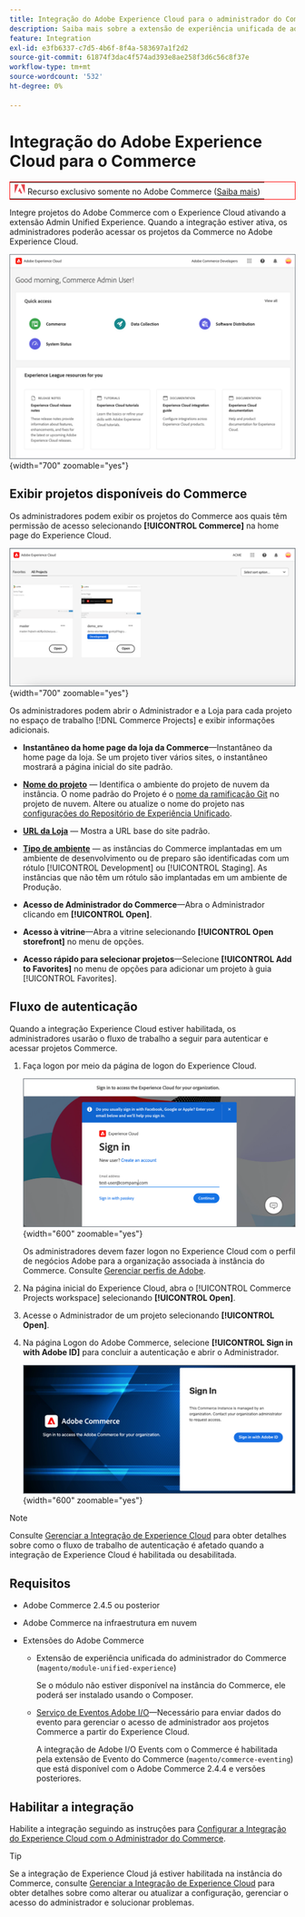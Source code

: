 ```yaml
---
title: Integração do Adobe Experience Cloud para o administrador do Commerce
description: Saiba mais sobre a extensão de experiência unificada de administração que integra o Commerce com o Experience Cloud para que os clientes possam acessar projetos do Commerce na página inicial do Experience Cloud.
feature: Integration
exl-id: e3fb6337-c7d5-4b6f-8f4a-583697a1f2d2
source-git-commit: 61874f3dac4f574ad393e8ae258f3d6c56c8f37e
workflow-type: tm+mt
source-wordcount: '532'
ht-degree: 0%

---
```


# Integração do Adobe Experience Cloud para o Commerce

<table style="border:1px solid red">
<tr><td><img alt="Recurso do Adobe Commerce" src="../assets/adobe-logo.svg" width="20" height="20" /> Recurso exclusivo somente no Adobe Commerce (<a href="https://experienceleague.adobe.com/docs/commerce-admin/user-guides/home.html?lang=pt-BR#product-editions">Saiba mais</a>)</td></tr>
</table>

Integre projetos do Adobe Commerce com o Experience Cloud ativando a extensão Admin Unified Experience. Quando a integração estiver ativa, os administradores poderão acessar os projetos da Commerce no Adobe Experience Cloud.

![Acessar o Commerce pela home page do Experience Cloud](./assets/admin-uex-home-page.png){width="700" zoomable="yes"}

## Exibir projetos disponíveis do Commerce

Os administradores podem exibir os projetos do Commerce aos quais têm permissão de acesso selecionando **[!UICONTROL Commerce]** na home page do Experience Cloud.

![Espaço de trabalho do Commerce Projects no Experience Cloud](./assets/admin-uex-commerce-projects-home.png){width="700" zoomable="yes"}

Os administradores podem abrir o Administrador e a Loja para cada projeto no espaço de trabalho [!DNL Commerce Projects] e exibir informações adicionais.

- **Instantâneo da home page da loja da Commerce**—Instantâneo da home page da loja. Se um projeto tiver vários sites, o instantâneo mostrará a página inicial do site padrão.

- **[Nome do projeto](https://experienceleague.adobe.com/docs/commerce-cloud-service/user-guide/architecture/pro-develop-deploy-workflow.html?lang=pt-BR)** — Identifica o ambiente do projeto de nuvem da instância. O nome padrão do Projeto é o [nome da ramificação Git](https://experienceleague.adobe.com/docs/commerce-cloud-service/user-guide/project/console-branches.html?lang=pt-BR) no projeto de nuvem. Altere ou atualize o nome do projeto nas [configurações do Repositório de Experiência Unificado](admin-unified-experience-integration-manage.md#manage-the-integration-from-the-admin).

- **[URL da Loja](../stores-purchase/store-urls.md)** — Mostra a URL base do site padrão.

- **[Tipo de ambiente](https://experienceleague.adobe.com/docs/commerce-cloud-service/user-guide/architecture/pro-develop-deploy-workflow.html?lang=pt-BR)** — as instâncias do Commerce implantadas em um ambiente de desenvolvimento ou de preparo são identificadas com um rótulo [!UICONTROL Development] ou [!UICONTROL Staging]. As instâncias que não têm um rótulo são implantadas em um ambiente de Produção.

- **Acesso de Administrador do Commerce**—Abra o Administrador clicando em **[!UICONTROL Open]**.

- **Acesso à vitrine**—Abra a vitrine selecionando **[!UICONTROL Open storefront]** no menu de opções.

- **Acesso rápido para selecionar projetos**—Selecione **[!UICONTROL Add to Favorites]** no menu de opções para adicionar um projeto à guia [!UICONTROL Favorites].

## Fluxo de autenticação

Quando a integração Experience Cloud estiver habilitada, os administradores usarão o fluxo de trabalho a seguir para autenticar e acessar projetos Commerce.

1. Faça logon por meio da página de logon do Experience Cloud.

   ![Página de Entrada do Experience Cloud](./assets/admin-uex-experience-cloud-login.png){width="600" zoomable="yes"}

   Os administradores devem fazer logon no Experience Cloud com o perfil de negócios Adobe para a organização associada à instância do Commerce. Consulte [Gerenciar perfis de Adobe](https://helpx.adobe.com/br/enterprise/using/manage-adobe-profiles.html).

1. Na página inicial do Experience Cloud, abra o [!UICONTROL Commerce Projects workspace] selecionando **[!UICONTROL Open]**.

1. Acesse o Administrador de um projeto selecionando **[!UICONTROL Open]**.

1. Na página Logon do Adobe Commerce, selecione **[!UICONTROL Sign in with Adobe ID]** para concluir a autenticação e abrir o Administrador.

   ![Página de Entrada do Adobe Commerce](./assets/admin-adobeid-login.png){width="600" zoomable="yes"}

>[!NOTE]
>
>Consulte [Gerenciar a Integração de Experience Cloud](admin-unified-experience-integration-manage.md) para obter detalhes sobre como o fluxo de trabalho de autenticação é afetado quando a integração de Experience Cloud é habilitada ou desabilitada.

## Requisitos

- Adobe Commerce 2.4.5 ou posterior
- Adobe Commerce na infraestrutura em nuvem
- Extensões do Adobe Commerce

   - Extensão de experiência unificada do administrador do Commerce (`magento/module-unified-experience`)

     Se o módulo não estiver disponível na instância do Commerce, ele poderá ser instalado usando o Composer.

   - [Serviço de Eventos Adobe I/O](https://developer.adobe.com/commerce/extensibility/events/)—Necessário para enviar dados do evento para gerenciar o acesso de administrador aos projetos Commerce a partir do Experience Cloud.

     A integração de Adobe I/O Events com o Commerce é habilitada pela extensão de Evento do Commerce (`magento/commerce-eventing`) que está disponível com o Adobe Commerce 2.4.4 e versões posteriores.

## Habilitar a integração

Habilite a integração seguindo as instruções para [Configurar a Integração do Experience Cloud com o Administrador do Commerce](admin-unified-experience-integration-configure.md).

>[!TIP]
>
>Se a integração de Experience Cloud já estiver habilitada na instância do Commerce, consulte [Gerenciar a Integração de Experience Cloud](admin-unified-experience-integration-manage.md) para obter detalhes sobre como alterar ou atualizar a configuração, gerenciar o acesso do administrador e solucionar problemas.
